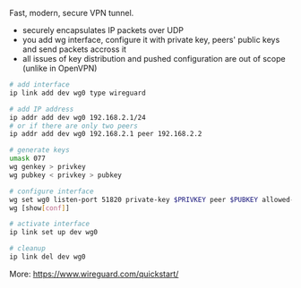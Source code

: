 Fast, modern, secure VPN tunnel.

- securely encapsulates IP packets over UDP
- you add wg interface, configure it with private key, peers' public keys and send packets accross it
- all issues of key distribution and pushed configuration are out of scope (unlike in OpenVPN)

```sh
# add interface
ip link add dev wg0 type wireguard

# add IP address
ip addr add dev wg0 192.168.2.1/24
# or if there are only two peers
ip addr add dev wg0 192.168.2.1 peer 192.168.2.2

# generate keys
umask 077
wg genkey > privkey
wg pubkey < privkey > pubkey

# configure interface
wg set wg0 listen-port 51820 private-key $PRIVKEY peer $PUBKEY allowed-ips 192.168.2.0/24 endpoint $PEER_IPADDR:51820
wg [show[conf]]

# activate interface
ip link set up dev wg0

# cleanup
ip link del dev wg0
```

More: https://www.wireguard.com/quickstart/